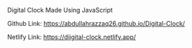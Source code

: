 Digital Clock Made Using JavaScript


Github Link: https://abdullahrazzaq26.github.io/Digital-Clock/


Netlify Link: https://diigital-clock.netlify.app/
